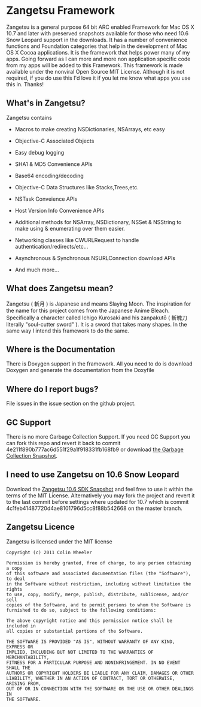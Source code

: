 # Zangetsu Framework #

Zangetsu is a general purpose 64 bit ARC enabled Framework for Mac OS X 10.7 and later with preserved snapshots available for those who need 10.6 Snow Leopard support in the downloads. It has a number of convenience functions and Foundation categories that help in the development of Mac OS X Cocoa applications. It is the framework that helps power many of my apps. Going forward as I can more and more non application specific code from my apps will be added to this Framework. This framework is made available under the nonviral Open Source MIT License. Although it is not required, if you do use this I'd love it if you let me know what apps you use this in. Thanks!

## What's in Zangetsu? ##

Zangetsu contains

* Macros to make creating NSDictionaries, NSArrays, etc easy

* Objective-C Associated Objects

* Easy debug logging

* SHA1 & MD5 Convenience APIs

* Base64 encoding/decoding

* Objective-C Data Structures like Stacks,Trees,etc.

* NSTask Conveience APIs

* Host Version Info Convenience APIs

* Additional methods for NSArray, NSDictionary, NSSet & NSString to make using & enumerating over them easier.

* Networking classes like CWURLRequest to handle authentication/redirects/etc...

* Asynchronous & Synchronous NSURLConnection download APIs

* And much more...

## What does Zangetsu mean? ##

Zangetsu ( 斬月 ) is Japanese and means Slaying Moon. The inspiration for the name for this project comes from the Japanese Anime Bleach. Specifically a character called Ichigo Kurosaki and his zanpakutō ( 斬魄刀 literally "soul-cutter sword" ). It is a sword that takes many shapes. In the same way I intend this framework to do the same.

## Where is the Documentation ##
There is Doxygen support in the framework. All you need to do is download Doxygen and generate the documentation from the Doxyfile

## Where do I report bugs? ##
File issues in the issue section on the github project.

## GC Support ##

There is no more Garbage Collection Support. If you need GC Support you can fork this repo and revert it back to commit 4e211f890b777ac6d551f29a1f918331fb168fb9 or download [the Garbage Collection Snapshot](https://github.com/downloads/Machx/Zangetsu/Zangetsu-GCSnapshot.zip).

## I need to use Zangetsu on 10.6 Snow Leopard ##
Download the [Zangetsu 10.6 SDK Snapshot](https://github.com/downloads/Machx/Zangetsu/Machx-Zangetsu-10_6.zip) and feel free to use it within the terms of the MIT License. Alternatively you may fork the project and revert it to the last commit before settings where updated for 10.7 which is commit 4c1feb41487720d4ae8101796d5cc8f88b542668 on the master branch.

## Zangetsu Licence ##
Zangetsu is licensed under the MIT license

	Copyright (c) 2011 Colin Wheeler

	Permission is hereby granted, free of charge, to any person obtaining a copy
	of this software and associated documentation files (the "Software"), to deal
	in the Software without restriction, including without limitation the rights
	to use, copy, modify, merge, publish, distribute, sublicense, and/or sell
	copies of the Software, and to permit persons to whom the Software is
	furnished to do so, subject to the following conditions:

	The above copyright notice and this permission notice shall be included in
	all copies or substantial portions of the Software.

	THE SOFTWARE IS PROVIDED "AS IS", WITHOUT WARRANTY OF ANY KIND, EXPRESS OR
	IMPLIED, INCLUDING BUT NOT LIMITED TO THE WARRANTIES OF MERCHANTABILITY,
	FITNESS FOR A PARTICULAR PURPOSE AND NONINFRINGEMENT. IN NO EVENT SHALL THE
	AUTHORS OR COPYRIGHT HOLDERS BE LIABLE FOR ANY CLAIM, DAMAGES OR OTHER
	LIABILITY, WHETHER IN AN ACTION OF CONTRACT, TORT OR OTHERWISE, ARISING FROM,
	OUT OF OR IN CONNECTION WITH THE SOFTWARE OR THE USE OR OTHER DEALINGS IN
	THE SOFTWARE.